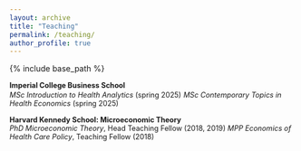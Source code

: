 ```yaml
---
layout: archive
title: "Teaching"
permalink: /teaching/
author_profile: true
---
```


{% include base_path %}

<span style ="font-size:.9em;">**Imperial College Business School**</span>       
<span style ="font-size:.9em;"><em>MSc Introduction to Health Analytics</em> (spring 2025)</span> 
<span style ="font-size:.9em;"><em>MSc Contemporary Topics in Health Economics</em> (spring 2025)</span>   

<span style ="font-size:.9em;">**Harvard Kennedy School: Microeconomic Theory**</span>  
<span style ="font-size:.9em;"><em>PhD Microeconomic Theory</em>, Head Teaching Fellow (2018, 2019) </span> 
<span style ="font-size:.9em;"><em>MPP Economics of Health Care Policy</em>, Teaching Fellow (2018) </span>
 
